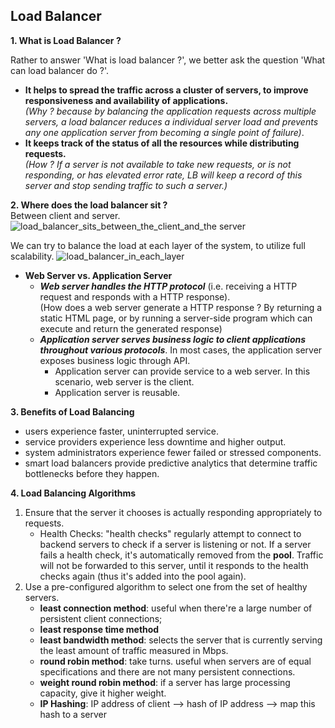 ## Load Balancer

**1. What is Load Balancer ?**  

Rather to answer 'What is load balancer ?', we better ask the question 'What can load balancer do ?'.
- **It helps to spread the traffic across a cluster of servers, to improve responsiveness and availability of applications.**  
_(Why ? because by balancing the application requests across multiple servers, a load balancer reduces a individual server load and prevents any one application server from becoming a single point of failure)_.
- **It keeps track of the status of all the resources while distributing requests.**  
_(How ? If a server is not available to take new requests, or is not responding, or has elevated error rate, LB will keep a record of this server and stop sending traffic to such a server.)_

**2. Where does the load balancer sit ?**  
Between client and server.
![load_balancer_sits_between_the_client_and_the server](https://user-images.githubusercontent.com/26174882/151652513-87500ee7-fd89-4523-a247-402a46bbe585.png)

We can try to balance the load at each layer of the system, to utilize full scalability.
![load_balancer_in_each_layer](https://user-images.githubusercontent.com/26174882/151687199-6cb91b28-7362-4b00-93a1-5f4ec53421fe.png)

- **Web Server vs. Application Server**
  -  _**Web server handles the HTTP protocol**_ (i.e. receiving a HTTP request and responds with a HTTP response).  
     (How does a web server generate a HTTP response ? By returning a static HTML page, or by running a server-side program which can execute and return the generated response)
  - _**Application server serves business logic to client applications throughout various protocols**_. In most cases, the application server exposes business logic through API.
    - Application server can provide service to a web server. In this scenario, web server is the client.
    - Application server is reusable.

**3. Benefits of Load Balancing**  
- users experience faster,  uninterrupted service.
- service providers experience less downtime and higher output.
- system administrators experience fewer failed or stressed components.
- smart load balancers provide predictive analytics that determine traffic bottlenecks before they happen.

**4. Load Balancing Algorithms**  
1. Ensure that the server it chooses is actually responding appropriately to requests.
   - Health Checks: "health checks" regularly attempt to connect to backend servers to check if a server is listening or not. If a server fails a health check, it's automatically removed from the **pool**. Traffic will not be forwarded to this server, until it responds to the health checks again (thus it's added into the pool again).
2. Use a pre-configured algorithm to select one from the set of healthy servers.
   - **least connection method**: useful when there're a large number of persistent client connections;
   - **least response time method**
   - **least bandwidth method**: selects the server that is currently serving the least amount of traffic measured in Mbps.
   - **round robin method**: take turns. useful when servers are of equal specifications and there are not many persistent connections.
   - **weight round robin method**: if a server has large processing capacity, give it higher weight.
   - **IP Hashing**: IP address of client --> hash of IP address --> map this hash to a server
